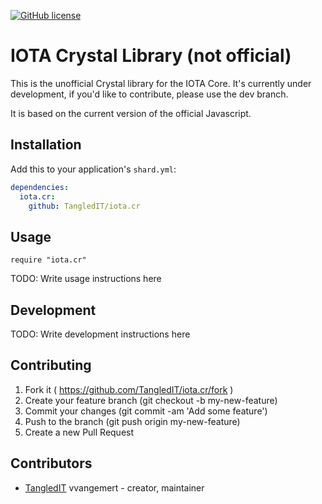 [![GitHub license](https://img.shields.io/badge/license-MIT-blue.svg)](https://raw.githubusercontent.com/iotaledger/iota.lib.js/master/LICENSE)
# IOTA Crystal Library (not official)

This is the unofficial Crystal library for the IOTA Core.
It's currently under development, if you'd like to contribute, please use the dev branch.

It is based on the current version of the official Javascript.

## Installation

Add this to your application's `shard.yml`:

```yaml
dependencies:
  iota.cr:
    github: TangledIT/iota.cr
```

## Usage

```crystal
require "iota.cr"
```

TODO: Write usage instructions here

## Development

TODO: Write development instructions here

## Contributing

1. Fork it ( https://github.com/TangledIT/iota.cr/fork )
2. Create your feature branch (git checkout -b my-new-feature)
3. Commit your changes (git commit -am 'Add some feature')
4. Push to the branch (git push origin my-new-feature)
5. Create a new Pull Request

## Contributors

- [TangledIT](https://github.com/TangledIT) vvangemert - creator, maintainer
